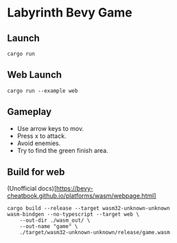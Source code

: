 # Labyrinth Bevy Game

## Launch
`cargo run`

## Web Launch
`cargo run --example web`

## Gameplay
- Use arrow keys to mov.
- Press x to attack.
- Avoid enemies.
- Try to find the green finish area.

## Build for web
(Unofficial docs)[https://bevy-cheatbook.github.io/platforms/wasm/webpage.html]
```
cargo build --release --target wasm32-unknown-unknown
wasm-bindgen --no-typescript --target web \
    --out-dir ./wasm_out/ \
    --out-name "game" \
    ./target/wasm32-unknown-unknown/release/game.wasm
```

